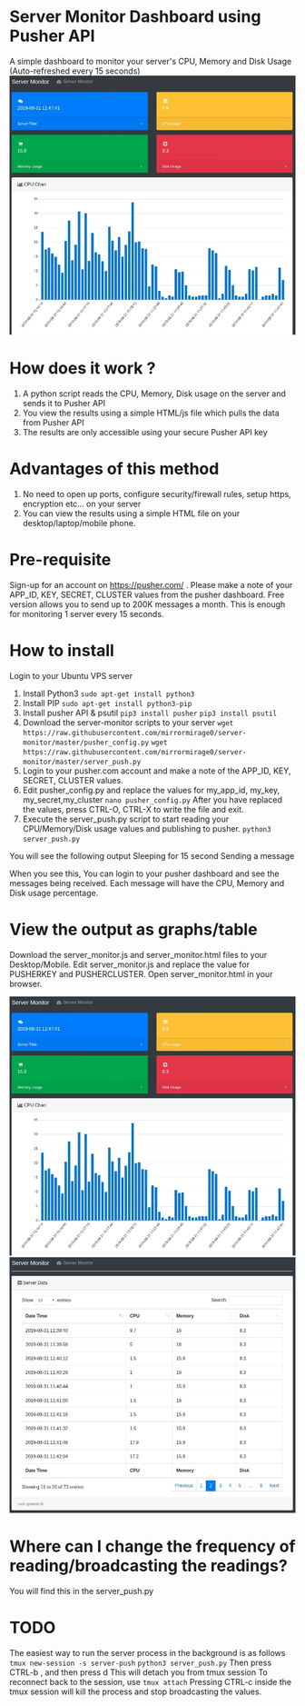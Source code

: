 # Server Monitor Dashboard using Pusher API
A simple dashboard to monitor your server's CPU, Memory and Disk Usage (Auto-refreshed every 15 seconds)
![](server_monitor_screenshot_1.jpg)

# How does it work ?
1) A python script reads the CPU, Memory, Disk usage on the server and sends it to Pusher API
2) You view the results using a simple HTML/js file which pulls the data from Pusher API
3) The results are only accessible using your secure Pusher API key

# Advantages of this method
1) No need to open up ports, configure security/firewall rules, setup https, encryption etc... on your server
2) You can view the results using a simple HTML file on your desktop/laptop/mobile phone.

# Pre-requisite
Sign-up for an account on https://pusher.com/ . Please make a note of your APP_ID, KEY, SECRET, CLUSTER values from the pusher dashboard. Free version allows you to send up to 200K messages a month. This is enough for monitoring 1 server every 15 seconds.


# How to install
Login to your Ubuntu VPS server

1) Install Python3 
`sudo apt-get install python3`
2) Install PIP
`sudo apt-get install python3-pip`
3) Install pusher API & psutil
`pip3 install pusher`
`pip3 install psutil`
4) Download the server-monitor scripts to your server
`wget https://raw.githubusercontent.com/mirrormirage0/server-monitor/master/pusher_config.py`
`wget https://raw.githubusercontent.com/mirrormirage0/server-monitor/master/server_push.py`
5) Login to your pusher.com account and make a note of the APP_ID, KEY, SECRET, CLUSTER values.
6) Edit pusher_config.py and replace the values for my_app_id, my_key, my_secret,my_cluster
`nano pusher_config.py`
After you have replaced the values, press CTRL-O, CTRL-X to write the file and exit.
7) Execute the server_push.py script to start reading your CPU/Memory/Disk usage values and publishing to pusher.
`python3 server_push.py`

You will see the following output
Sleeping for 15 second
Sending a message

When you see this, You can login to your pusher dashboard and see the messages being received. Each message will have the CPU, Memory and Disk usage percentage.

# View the output as graphs/table
Download the server_monitor.js and server_monitor.html files to your Desktop/Mobile.
Edit server_monitor.js and replace the value for PUSHERKEY and PUSHERCLUSTER.
Open server_monitor.html in your browser. 

![](server_monitor_screenshot_1.jpg)
![](server_monitor_screenshot_2.jpg)

# Where can I change the frequency of reading/broadcasting the readings?
You will find this in the server_push.py

# TODO 
The easiest way to run the server process in the background is as follows
`tmux new-session -s server-push`
`python3 server_push.py`
Then press CTRL-b , and then press d
This will detach you from tmux session
To reconnect back to the session, use
`tmux attach`
Pressing CTRL-c inside the tmux session will kill the process and stop broadcasting the values.



